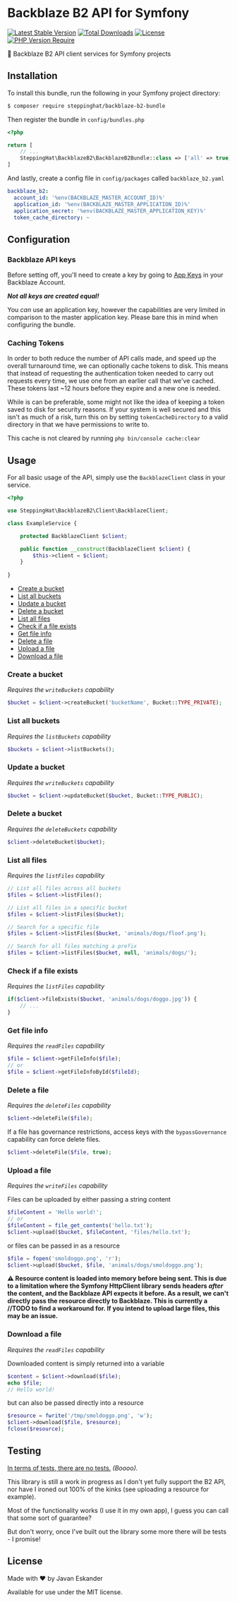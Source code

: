 Backblaze B2 API for Symfony
============================

[![Latest Stable Version](http://poser.pugx.org/steppinghat/backblaze-b2-bundle/v)](https://packagist.org/packages/steppinghat/backblaze-b2-bundle)
[![Total Downloads](http://poser.pugx.org/steppinghat/backblaze-b2-bundle/downloads)](https://packagist.org/packages/steppinghat/backblaze-b2-bundle)
[![License](http://poser.pugx.org/steppinghat/backblaze-b2-bundle/license)](https://packagist.org/packages/steppinghat/backblaze-b2-bundle)
[![PHP Version Require](http://poser.pugx.org/steppinghat/backblaze-b2-bundle/require/php)](https://packagist.org/packages/steppinghat/backblaze-b2-bundle)

📼 Backblaze B2 API client services for Symfony projects

## Installation

To install this bundle, run the following in your Symfony project directory:

```bash
$ composer require steppinghat/backblaze-b2-bundle
```

Then register the bundle in `config/bundles.php`

```php
<?php

return [
    // ...
    SteppingHat\BackblazeB2\BackblazeB2Bundle::class => ['all' => true]
]
```

And lastly, create a config file in `config/packages` called `backblaze_b2.yaml`

```yaml
backblaze_b2:
  account_id: '%env(BACKBLAZE_MASTER_ACCOUNT_ID)%'
  application_id: '%env(BACKBLAZE_MASTER_APPLICATION_ID)%'
  application_secret: '%env(BACKBLAZE_MASTER_APPLICATION_KEY)%'
  token_cache_directory: ~
```

## Configuration

### Backblaze API keys
Before setting off, you'll need to create a key by going to [App Keys](https://secure.backblaze.com/app_keys.htm) in
your Backblaze Account.

_**Not all keys are created equal!**_

You _can_ use an application key, however the capabilities are very limited in comparison to the master application key.
Please bare this in mind when configuring the bundle.

### Caching Tokens

In order to both reduce the number of API calls made, and speed up the overall turnaround time, we can optionally cache
tokens to disk. This means that instead of requesting the authentication token needed to carry out requests every time,
we use one from an earlier call that we've cached. These tokens last ~12 hours before they expire and a new one is
needed.

While is can be preferable, some might not like the idea of keeping a token saved to disk for security reasons. If your
system is well secured and this isn't as much of a risk, turn this on by setting `tokenCacheDirectory` to a valid
directory in that we have permissions to write to.

This cache is not cleared by running `php bin/console cache:clear`

## Usage

For all basic usage of the API, simply use the `BackblazeClient` class in your service.

```php
<?php

use SteppingHat\BackblazeB2\Client\BackblazeClient;

class ExampleService {

    protected BackblazeClient $client;

    public function __construct(BackblazeClient $client) {
        $this->client = $client;    
    }
    
}
```

- [Create a bucket](#create-a-bucket)
- [List all buckets](#list-all-buckets)
- [Update a bucket](#update-a-bucket)
- [Delete a bucket](#delete-a-bucket)
- [List all files](#list-all-files)
- [Check if a file exists](#check-if-a-file-exists)
- [Get file info](#get-file-info)
- [Delete a file](#delete-a-file)
- [Upload a file](#upload-a-file)
- [Download a file](#download-a-file)

### Create a bucket
_Requires the `writeBuckets` capability_

```php
$bucket = $client->createBucket('bucketName', Bucket::TYPE_PRIVATE);
```

### List all buckets
_Requires the `listBuckets` capability_

```php
$buckets = $client->listBuckets();
```

### Update a bucket
_Requires the `writeBuckets` capability_

```php
$bucket = $client->updateBucket($bucket, Bucket::TYPE_PUBLIC);
```

### Delete a bucket
_Requires the `deleteBuckets` capability_

```php
$client->deleteBucket($bucket);
```

### List all files
_Requires the `listFiles` capability_

```php
// List all files across all buckets
$files = $client->listFiles();

// List all files in a specific bucket
$files = $client->listFiles($bucket);

// Search for a specific file
$files = $client->listFiles($bucket, 'animals/dogs/floof.png');

// Search for all files matching a prefix
$files = $client->listFiles($bucket, null, 'animals/dogs/');
```

### Check if a file exists
_Requires the `listFiles` capability_

```php
if($client->fileExists($bucket, 'animals/dogs/doggo.jpg')) {
    // ...
}
```

### Get file info
_Requires the `readFiles` capability_

```php
$file = $client->getFileInfo($file);
// or
$file = $client->getFileInfoById($fileId);
```

### Delete a file
_Requires the `deleteFiles` capability_

```php
$client->deleteFile($file);
```

If a file has governance restrictions, access keys with the `bypassGovernance` capability can force delete files.
```php
$client->deleteFile($file, true);
```

### Upload a file
_Requires the `writeFiles` capability_

Files can be uploaded by either passing a string content
```php
$fileContent = 'Hello world!';
// or
$fileContent = file_get_contents('hello.txt');
$client->upload($bucket, $fileContent, 'files/hello.txt');
```

or files can be passed in as a resource

```php
$file = fopen('smoldoggo.png', 'r');
$client->upload($bucket, $file, 'animals/dogs/smoldoggo.png');
```

**⚠ Resource content is loaded into memory before being sent. This is due to a limitation where the Symfony HttpClient
library sends headers _after_ the content, and the Backblaze API expects it before. As a result, we can't directly
pass the resource directly to Backblaze. This is currently a //TODO to find a workaround for. If you intend to upload
large files, this may be an issue.**

### Download a file
_Requires the `readFiles` capability_

Downloaded content is simply returned into a variable
```php
$content = $client->download($file);
echo $file;
// Hello world!
```

but can also be passed directly into a resource
```php
$resource = fwrite('/tmp/smoldoggo.png', 'w');
$client->download($file, $resource);
fclose($resource);
```

## Testing

[In terms of tests, there are no tests.](https://www.youtube.com/watch?v=3moREAbLl-I) _(Boooo)._

This library is still a work in progress as I don't yet fully support the B2 API, nor have I ironed out 100% of the
kinks (see uploading a resource for example).

Most of the functionality works (I use it in my own app), I guess you can call that some sort of guarantee?

But don't worry, once I've built out the library some more there will be tests - I promise!

## License

Made with :heart: by Javan Eskander

Available for use under the MIT license.